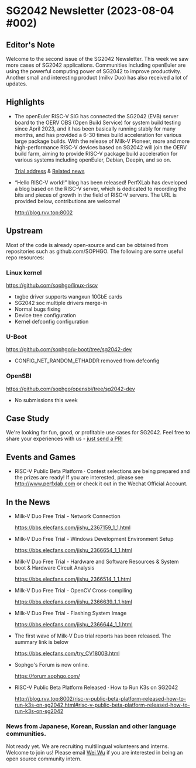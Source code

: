 # SG2042 Newsletter (2023-08-04 #002)

## Editor's Note

Welcome to the second issue of the SG2042 Newsletter. This week we saw more cases of SG2042 applications. Communities including openEuler are using the powerful computing power of SG2042 to improve productivity. Another small and interesting product (milkv Duo) has also received a lot of updates.

## Highlights

+ The openEuler RISC-V SIG has connected the SG2042 (EVB) server board to the OERV OBS (Open Build Service) for system build testing since April 2023, and it has been basically running stably for many months, and has provided a 6-30 times build acceleration for various large package builds. With the release of Milk-V Pioneer, more and more high-performance RISC-V devices based on SG2042 will join the OERV build farm, aiming to provide RISC-V package build acceleration for various systems including openEuler, Debian, Deepin, and so on.

  [Trial address](https://build.tarsier-infra.com/) & [Related news](https://www.techgoing.com/openeuler-successfully-adapts-sg2042-server-board-to-accelerate-package-builds/)

+ “Hello RISC-V world!” blog has been released! PerfXLab has developed a blog based on the RISC-V server, which is dedicated to recording the bits and pieces of growth in the field of RISC-V servers. The URL is provided below, contributions are welcome!

  http://blog.rvv.top:8002

## Upstream

Most of the code is already open-source and can be obtained from repositories such as github.com/SOPHGO. The following are some useful repo resources:

### Linux kernel

https://github.com/sophgo/linux-riscv

+ txgbe driver supports wangxun 10GbE cards
+ SG2042 soc multiple drivers merge-in
+ Normal bugs fixing
+ Device tree configuration 
+ Kernel defconfig configuration 

### U-Boot

https://github.com/sophgo/u-boot/tree/sg2042-dev

+ CONFIG_NET_RANDOM_ETHADDR removed from defconfig  

### OpenSBI

https://github.com/sophgo/opensbi/tree/sg2042-dev

+ No submissions this week

## Case Study

We're looking for fun, good, or profitable use cases for SG2042. Feel free to share your experiences with us - [just send a PR!](https://github.com/sophgocommunity/SG2042-Newsletter)

## Events and Games

+ RISC-V Public Beta Platform · Contest selections are being prepared and the prizes are ready! If you are interested, please see  http://www.perfxlab.com or check it out in the Wechat Official Account.

## In the News
+ Milk-V Duo Free Trial - Network Connection

  https://bbs.elecfans.com/jishu_2367159_1_1.html 

+ Milk-V Duo Free Trial - Windows Development Environment Setup

  https://bbs.elecfans.com/jishu_2366654_1_1.html 

+ Milk-V Duo Free Trial - Hardware and Software Resources & System boot & Hardware Circuit Analysis 

  https://bbs.elecfans.com/jishu_2366514_1_1.html 

+ Milk-V Duo Free Trial - OpenCV Cross-compiling

  https://bbs.elecfans.com/jishu_2366639_1_1.html 

+ Milk-V Duo Free Trial - Flashing System Image

  https://bbs.elecfans.com/jishu_2366644_1_1.html 

+ The first wave of Milk-V Duo trial reports has been released. The summary link is below

  https://bbs.elecfans.com/try_CV1800B.html

+ Sophgo's Forum is now online.

  https://forum.sophgo.com/
  
+ RISC-V Public Beta Platform Released · How to Run K3s on SG2042

  http://blog.rvv.top:8002/risc-v-public-beta-platform-released-how-to-run-k3s-on-sg2042.html#risc-v-public-beta-platform-released-how-to-run-k3s-on-sg2042
### News from Japanese, Korean, Russian and other language communities.

Not ready yet. We are recruiting multilingual volunteers and interns. Welcome to join us! Please email [Wei Wu](mailto:wuwei2016@iscas.ac.cn) if you are interested in being an open source community intern.

